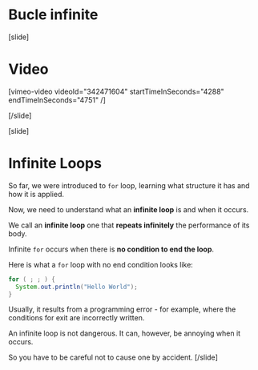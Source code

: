 # Bucle infinite

[slide]
# Video
[vimeo-video videoId="342471604" startTimeInSeconds="4288" endTimeInSeconds="4751" /]

[/slide]

[slide]
# Infinite Loops
So far, we were introduced to `for` loop, learning what structure it has and how it is applied. 

Now, we need to understand what an **infinite loop** is and when it occurs.

We call an **infinite loop** one that **repeats infinitely** the performance of its body. 

Infinite `for` occurs when there is **no condition to end the loop**.

Here is what a `for` loop with no end condition looks like:
```java live
for ( ; ; ) {
  System.out.println("Hello World");
}
```

Usually, it results from a programming error - for example, where the conditions for exit are incorrectly written. 

An infinite loop is not dangerous. It can, however, be annoying when it occurs.

So you have to be careful not to cause one by accident.
[/slide]